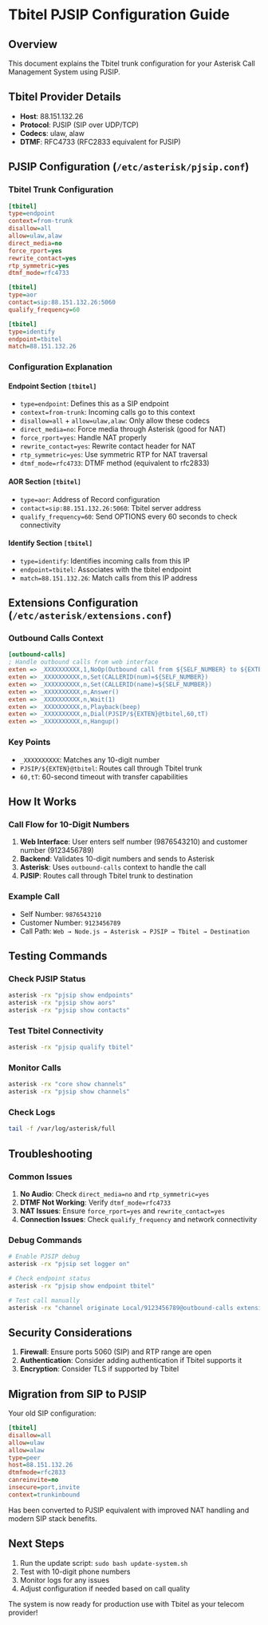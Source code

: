 # Tbitel PJSIP Configuration Guide

## Overview
This document explains the Tbitel trunk configuration for your Asterisk Call Management System using PJSIP.

## Tbitel Provider Details
- **Host**: 88.151.132.26
- **Protocol**: PJSIP (SIP over UDP/TCP)
- **Codecs**: ulaw, alaw
- **DTMF**: RFC4733 (RFC2833 equivalent for PJSIP)

## PJSIP Configuration (`/etc/asterisk/pjsip.conf`)

### Tbitel Trunk Configuration
```ini
[tbitel]
type=endpoint
context=from-trunk
disallow=all
allow=ulaw,alaw
direct_media=no
force_rport=yes
rewrite_contact=yes
rtp_symmetric=yes
dtmf_mode=rfc4733

[tbitel]
type=aor
contact=sip:88.151.132.26:5060
qualify_frequency=60

[tbitel]
type=identify
endpoint=tbitel
match=88.151.132.26
```

### Configuration Explanation

#### Endpoint Section `[tbitel]`
- `type=endpoint`: Defines this as a SIP endpoint
- `context=from-trunk`: Incoming calls go to this context
- `disallow=all` + `allow=ulaw,alaw`: Only allow these codecs
- `direct_media=no`: Force media through Asterisk (good for NAT)
- `force_rport=yes`: Handle NAT properly
- `rewrite_contact=yes`: Rewrite contact header for NAT
- `rtp_symmetric=yes`: Use symmetric RTP for NAT traversal
- `dtmf_mode=rfc4733`: DTMF method (equivalent to rfc2833)

#### AOR Section `[tbitel]`
- `type=aor`: Address of Record configuration
- `contact=sip:88.151.132.26:5060`: Tbitel server address
- `qualify_frequency=60`: Send OPTIONS every 60 seconds to check connectivity

#### Identify Section `[tbitel]`
- `type=identify`: Identifies incoming calls from this IP
- `endpoint=tbitel`: Associates with the tbitel endpoint
- `match=88.151.132.26`: Match calls from this IP address

## Extensions Configuration (`/etc/asterisk/extensions.conf`)

### Outbound Calls Context
```ini
[outbound-calls]
; Handle outbound calls from web interface
exten => _XXXXXXXXXX,1,NoOp(Outbound call from ${SELF_NUMBER} to ${EXTEN})
exten => _XXXXXXXXXX,n,Set(CALLERID(num)=${SELF_NUMBER})
exten => _XXXXXXXXXX,n,Set(CALLERID(name)=${SELF_NUMBER})
exten => _XXXXXXXXXX,n,Answer()
exten => _XXXXXXXXXX,n,Wait(1)
exten => _XXXXXXXXXX,n,Playback(beep)
exten => _XXXXXXXXXX,n,Dial(PJSIP/${EXTEN}@tbitel,60,tT)
exten => _XXXXXXXXXX,n,Hangup()
```

### Key Points
- `_XXXXXXXXXX`: Matches any 10-digit number
- `PJSIP/${EXTEN}@tbitel`: Routes call through Tbitel trunk
- `60,tT`: 60-second timeout with transfer capabilities

## How It Works

### Call Flow for 10-Digit Numbers
1. **Web Interface**: User enters self number (9876543210) and customer number (9123456789)
2. **Backend**: Validates 10-digit numbers and sends to Asterisk
3. **Asterisk**: Uses `outbound-calls` context to handle the call
4. **PJSIP**: Routes call through Tbitel trunk to destination

### Example Call
- Self Number: `9876543210`
- Customer Number: `9123456789`
- Call Path: `Web → Node.js → Asterisk → PJSIP → Tbitel → Destination`

## Testing Commands

### Check PJSIP Status
```bash
asterisk -rx "pjsip show endpoints"
asterisk -rx "pjsip show aors"
asterisk -rx "pjsip show contacts"
```

### Test Tbitel Connectivity
```bash
asterisk -rx "pjsip qualify tbitel"
```

### Monitor Calls
```bash
asterisk -rx "core show channels"
asterisk -rx "pjsip show channels"
```

### Check Logs
```bash
tail -f /var/log/asterisk/full
```

## Troubleshooting

### Common Issues

1. **No Audio**: Check `direct_media=no` and `rtp_symmetric=yes`
2. **DTMF Not Working**: Verify `dtmf_mode=rfc4733`
3. **NAT Issues**: Ensure `force_rport=yes` and `rewrite_contact=yes`
4. **Connection Issues**: Check `qualify_frequency` and network connectivity

### Debug Commands
```bash
# Enable PJSIP debug
asterisk -rx "pjsip set logger on"

# Check endpoint status
asterisk -rx "pjsip show endpoint tbitel"

# Test call manually
asterisk -rx "channel originate Local/9123456789@outbound-calls extension 9876543210@default"
```

## Security Considerations

1. **Firewall**: Ensure ports 5060 (SIP) and RTP range are open
2. **Authentication**: Consider adding authentication if Tbitel supports it
3. **Encryption**: Consider TLS if supported by Tbitel

## Migration from SIP to PJSIP

Your old SIP configuration:
```ini
[tbitel]
disallow=all
allow=ulaw
allow=alaw
type=peer
host=88.151.132.26
dtmfmode=rfc2833
canreinvite=no
insecure=port,invite
context=trunkinbound
```

Has been converted to PJSIP equivalent with improved NAT handling and modern SIP stack benefits.

## Next Steps

1. Run the update script: `sudo bash update-system.sh`
2. Test with 10-digit phone numbers
3. Monitor logs for any issues
4. Adjust configuration if needed based on call quality

The system is now ready for production use with Tbitel as your telecom provider!